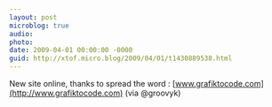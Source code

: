 ```yaml
---
layout: post
microblog: true
audio: 
photo: 
date: 2009-04-01 00:00:00 -0000
guid: http://xtof.micro.blog/2009/04/01/t1430889538.html
---
```

New site online, thanks to spread the word :
[www.grafiktocode.com](http://www.grafiktocode.com) (via @groovyk)
